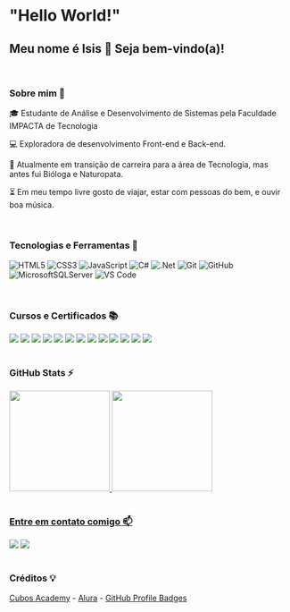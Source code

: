 # "Hello World!" 

## Meu nome é Isis 👋 Seja bem-vindo(a)! 

</br>  

### Sobre mim 📢

🎓 Estudante de Análise e Desenvolvimento de Sistemas pela Faculdade IMPACTA de Tecnologia

💻 Exploradora de desenvolvimento Front-end e Back-end.

🚀 Atualmente em transição de carreira para a área de Tecnologia, mas antes fui Bióloga e Naturopata.

⏳ Em meu tempo livre gosto de viajar, estar com pessoas do bem, e ouvir boa música.

</br>   

### Tecnologias e Ferramentas  📌

![HTML5](https://img.shields.io/badge/html5-%23E34F26.svg?style=for-the-badge&logo=html5&logoColor=white)
![CSS3](https://img.shields.io/badge/css3-%231572B6.svg?style=for-the-badge&logo=css3&logoColor=white)
![JavaScript](https://img.shields.io/badge/javascript-%23323330.svg?style=for-the-badge&logo=javascript&logoColor=%23F7DF1E)
![C#](https://img.shields.io/badge/c%23-%23239120.svg?style=for-the-badge&logo=csharp&logoColor=white)
![.Net](https://img.shields.io/badge/.NET-5C2D91?style=for-the-badge&logo=.net&logoColor=white)
![Git](https://img.shields.io/badge/git-%23F05033.svg?style=for-the-badge&logo=git&logoColor=white)
![GitHub](https://img.shields.io/badge/github-%23121011.svg?style=for-the-badge&logo=github&logoColor=white)
![MicrosoftSQLServer](https://img.shields.io/badge/Microsoft%20SQL%20Server-CC2927?style=for-the-badge&logo=microsoft%20sql%20server&logoColor=white)
![VS Code](https://img.shields.io/badge/VS%20Code-0078d7.svg?style=for-the-badge&logo=visual-studio-code&logoColor=white)

</br>

### Cursos e Certificados 📚

<div>
   <a href="https://drive.google.com/file/d/1q2woQtLXkk5UqMBt1ajA0rNvPF-nuxi1/view?usp=drive_link" target="_blank"><img src="https://img.shields.io/badge/js%20básico-%23323330.svg?style=for-the-badge&logo=Color=%23F7DF1E" target="_blank"></a>   
   <a href="https://drive.google.com/file/d/1Yt2nPTutXxYUrOnrpwSrCnrW4P0UhV16/view?usp=drive_link" target="_blank"><img src="https://img.shields.io/badge/js%20avançado-%23323330.svg?style=for-the-badge&logo=Color=%23F7DF1E" target="_blank"></a>   
   <a href="https://www.cursoemvideo.com/curso/javascript/" target="_blank"><img src="https://img.shields.io/badge/javascript-%23323330.svg?style=for-the-badge&logo=Color=%23F7DF1E" target="_blank"></a>  
   <a href="https://www.cursoemvideo.com/curso/curso-de-git-e-github/" target="_blank"><img src="https://img.shields.io/badge/git%20e%20github-%23323330.svg?style=for-the-badge&logo=Color=%23F7DF1E" target="_blank"></a>  
   <a href="https://drive.google.com/file/d/1LfMvyYh-BNDzGyIrC1WVCb7hIpb9eGo1/view?usp=sharing" target="_blank"><img src="https://img.shields.io/badge/lógica%20de%20programação-%23323330.svg?style=for-the-badge&logo=Color=%23F7DF1E" target="_blank"></a>     <a href="https://drive.google.com/file/d/1v7ZK0A44ML0O5LTgeAc0ishR2GVx3vwr/view?usp=drive_link" target="_blank"><img src="https://img.shields.io/badge/poo-%23323330.svg?style=for-the-badge&logo=Color=%23F7DF1E" target="_blank"></a>   
   <a href="https://drive.google.com/file/d/1-it1vkNbFPgrWPBBxLj7eWMouoT4hqVA/view?usp=drive_link" target="_blank"><img src="https://img.shields.io/badge/discover-%23323330.svg?style=for-the-badge&logo=Color=%23F7DF1E" target="_blank"></a>   
   <a href="https://www.udemy.com/cart/subscribe/course/2572054/" target="_blank"><img src="https://img.shields.io/badge/sql-%23323330.svg?style=for-the-badge&logo=Color=%23F7DF1E" target="_blank"></a>
   <a href="https://drive.google.com/file/d/1PkEqG9lFVuegdFPMTLU_U357uQMHvRHc/view?usp=drive_link" target="_blank"><img src="https://img.shields.io/badge/bootcamp-%23323330.svg?style=for-the-badge&logo=Color=%23F7DF1E" target="_blank"></a>
   <a href="https://drive.google.com/file/d/1jjS7qE5CVLL8wedhL7KzQWjJE43RsoM3/view?usp=drive_link" target="_blank"><img src="https://img.shields.io/badge/.net-%23323330.svg?style=for-the-badge&logo=Color=%23F7DF1E" target="_blank"></a>
   <a href="https://drive.google.com/file/d/1j6eneF4YvdBXuVH_YuWZcL2grw0xu5eA/view?usp=drive_link" target="_blank"><img src="https://img.shields.io/badge/c%20sharp-%23323330.svg?style=for-the-badge&logo=Color=%23F7DF1E" target="_blank"></a>
   <a href="https://drive.google.com/file/d/1SPEacmLj0y8DfvMGTmyKRtgRLm1TuzvN/view?usp=drive_link" target="_blank"><img src="https://img.shields.io/badge/teste%20unitário-%23323330.svg?style=for-the-badge&logo=Color=%23F7DF1E" target="_blank"></a>
   <a href="https://drive.google.com/file/d/1gZuXMqEXUooIjnsWtt_0YRZnkfphwIj4/view?usp=drive_link" target="_blank"><img src="https://img.shields.io/badge/versionamento%20de%20código-%23323330.svg?style=for-the-badge&logo=Color=%23F7DF1E" target="_blank"></a>   
</div>

</br>

### GitHub Stats  ⚡ 

<div>
<a href="https://github.com/isisgoncalves">
<img height="180em" src="https://github-readme-stats-isisgoncalves-projects.vercel.app//api/top-langs/?username=isisgoncalves&layout=compact&langs_count=7&theme=dracula"/>
<img height="180em" src="https://github-readme-stats-isisgoncalves-projects.vercel.app//api?username=isisgoncalves&show_icons=true&theme=dracula&include_all_commits=true&count_private=true"/>
</div>

</br>

### Entre em contato comigo 📫

<div>
<a href="https://www.linkedin.com/in/isisgoncalves-dev/" target="_blank"><img src="https://img.shields.io/badge/-LinkedIn-%230077B5?style=for-the-badge&logo=linkedin&logoColor=white" target="_blank"></a> 
<a href="mailto:isisvow@gmail.com" target="_blank"><img src="https://img.shields.io/badge/-Gmail-white?style=for-the-badge&logo=Gmail&Color=black" target="_blank"></a> 
</div>

</br>

### Créditos 💡

[Cubos Academy](https://cubos.academy) - [Alura](https://www.alura.com.br/artigos/como-criar-um-readme-para-seu-perfil-github) - [GitHub Profile Badges](https://home.aveek.io/GitHub-Profile-Badges/)

  
